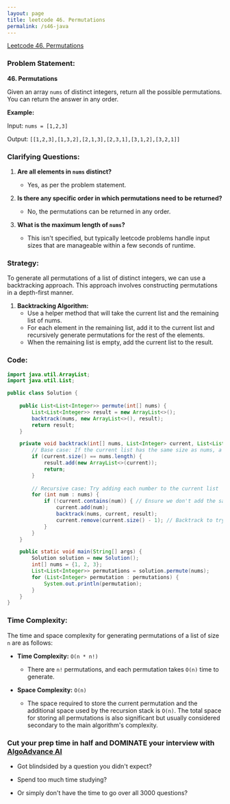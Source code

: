 ```yaml
---
layout: page
title: leetcode 46. Permutations
permalink: /s46-java
---
```

[Leetcode 46. Permutations](https://algoadvance.github.io/algoadvance/l46)
### Problem Statement:

**46. Permutations**

Given an array `nums` of distinct integers, return all the possible permutations. You can return the answer in any order.

**Example:**

Input: `nums = [1,2,3]`

Output: `[[1,2,3],[1,3,2],[2,1,3],[2,3,1],[3,1,2],[3,2,1]]`

### Clarifying Questions:

1. **Are all elements in `nums` distinct?**
   - Yes, as per the problem statement.
   
2. **Is there any specific order in which permutations need to be returned?**
   - No, the permutations can be returned in any order.

3. **What is the maximum length of `nums`?**
   - This isn't specified, but typically leetcode problems handle input sizes that are manageable within a few seconds of runtime.

### Strategy:

To generate all permutations of a list of distinct integers, we can use a backtracking approach. This approach involves constructing permutations in a depth-first manner.

1. **Backtracking Algorithm:**
   - Use a helper method that will take the current list and the remaining list of nums.
   - For each element in the remaining list, add it to the current list and recursively generate permutations for the rest of the elements.
   - When the remaining list is empty, add the current list to the result.

### Code:

```java
import java.util.ArrayList;
import java.util.List;

public class Solution {
    
    public List<List<Integer>> permute(int[] nums) {
        List<List<Integer>> result = new ArrayList<>();
        backtrack(nums, new ArrayList<>(), result);
        return result;
    }

    private void backtrack(int[] nums, List<Integer> current, List<List<Integer>> result) {
        // Base case: If the current list has the same size as nums, a permutation is complete
        if (current.size() == nums.length) {
            result.add(new ArrayList<>(current));
            return;
        }
        
        // Recursive case: Try adding each number to the current list
        for (int num : nums) {
            if (!current.contains(num)) { // Ensure we don't add the same number
                current.add(num);
                backtrack(nums, current, result);
                current.remove(current.size() - 1); // Backtrack to try the next possibility
            }
        }
    }

    public static void main(String[] args) {
        Solution solution = new Solution();
        int[] nums = {1, 2, 3};
        List<List<Integer>> permutations = solution.permute(nums);
        for (List<Integer> permutation : permutations) {
            System.out.println(permutation);
        }
    }
}
```

### Time Complexity:

The time and space complexity for generating permutations of a list of size `n` are as follows:

- **Time Complexity:** `O(n * n!)`
  - There are `n!` permutations, and each permutation takes `O(n)` time to generate.

- **Space Complexity:** `O(n)`
  - The space required to store the current permutation and the additional space used by the recursion stack is `O(n)`. The total space for storing all permutations is also significant but usually considered secondary to the main algorithm's complexity.


### Cut your prep time in half and DOMINATE your interview with [AlgoAdvance AI](https://algoAdvance.com)

- Got blindsided by a question you didn't expect?

- Spend too much time studying?

- Or simply don't have the time to go over all 3000 questions?

